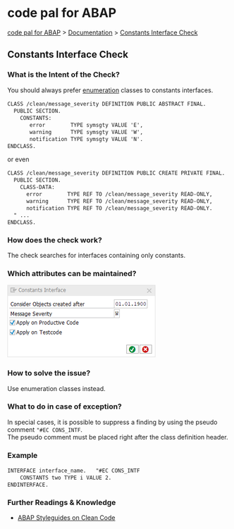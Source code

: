 # code pal for ABAP

[code pal for ABAP](../../README.md) > [Documentation](../check_documentation.md) > [Constants Interface Check](constants-interface.md)

## Constants Interface Check

### What is the Intent of the Check?

You should always prefer [enumeration](https://github.com/SAP/styleguides/blob/master/clean-abap/CleanABAP.md#prefer-enumeration-classes-to-constants-interfaces) classes to constants interfaces.

```abap
CLASS /clean/message_severity DEFINITION PUBLIC ABSTRACT FINAL.
  PUBLIC SECTION.
    CONSTANTS:
       error        TYPE symsgty VALUE 'E',
       warning      TYPE symsgty VALUE 'W', 
       notification TYPE symsgty VALUE 'N'.
ENDCLASS.
```
or even
```abap
CLASS /clean/message_severity DEFINITION PUBLIC CREATE PRIVATE FINAL.
  PUBLIC SECTION.
    CLASS-DATA:
      error        TYPE REF TO /clean/message_severity READ-ONLY,
      warning      TYPE REF TO /clean/message_severity READ-ONLY,
      notification TYPE REF TO /clean/message_severity READ-ONLY.
  " ...
ENDCLASS.
```

### How does the check work?

The check searches for interfaces containing only constants.

### Which attributes can be maintained?

![Attributes](./imgs/constants_interface.png)

### How to solve the issue?

Use enumeration classes instead.

### What to do in case of exception?

In special cases, it is possible to suppress a finding by using the pseudo comment `"#EC CONS_INTF`.  
The pseudo comment must be placed right after the class definition header.

### Example

```abap
INTERFACE interface_name.   "#EC CONS_INTF
    CONSTANTS two TYPE i VALUE 2.
ENDINTERFACE.
```

### Further Readings & Knowledge

* [ABAP Styleguides on Clean Code](https://github.com/SAP/styleguides/blob/master/clean-abap/CleanABAP.md#prefer-enumeration-classes-to-constants-interfaces)
